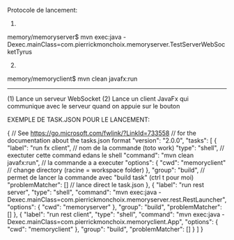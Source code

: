 Protocole de lancement:

1)
memory/memoryserver$ mvn exec:java -Dexec.mainClass=com.pierrickmonchoix.memoryserver.TestServerWebSocketTyrus

2)
memory/memoryclient$ mvn clean javafx:run

--------------------

(1) Lance un serveur WebSocket
(2) Lance un client JavaFx qui communique avec le serveur quand on appuie sur le bouton







EXEMPLE DE TASK.JSON POUR LE LANCEMENT:

{
    // See https://go.microsoft.com/fwlink/?LinkId=733558
    // for the documentation about the tasks.json format
    "version": "2.0.0",
    "tasks": [
        {
            "label": "run fx client",   // nom de la commande (toto work)
            "type": "shell",   // exectuter cette command edans le shell
            "command": "mvn clean javafx:run",   // la commande a  a executer
            "options": {
                "cwd": "memoryclient"  // change directory (racine = workspace folder)
            },
            "group": "build",  // permet de lancer la commande avec "build task" (ctrl t pour moi)
            "problemMatcher": []  // lance direct le task.json
        },
        {
            "label": "run rest server",
            "type": "shell",
            "command": "mvn exec:java -Dexec.mainClass=com.pierrickmonchoix.memoryserver.rest.RestLauncher",
            "options": {
                "cwd": "memoryserver"
            },
            "group": "build",
            "problemMatcher": []
        },
        {
            "label": "run rest client",
            "type": "shell",
            "command": "mvn exec:java -Dexec.mainClass=com.pierrickmonchoix.memoryclient.App",
            "options": {
                "cwd": "memoryclient"
            },
            "group": "build",
            "problemMatcher": []
        }
    ]
}